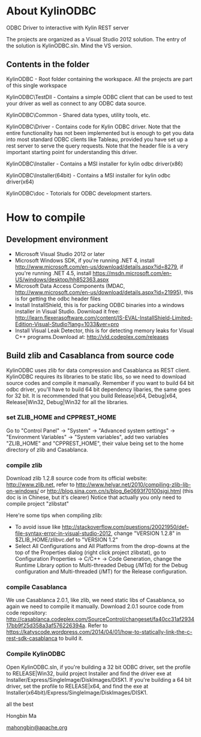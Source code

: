 # About KylinODBC


ODBC Driver to interactive with Kylin REST server

The projects are organized as a Visual Studio 2012 solution. The entry of the solution is KylinODBC.sln. Mind the VS version.


## Contents in the folder


KylinODBC                  - Root folder containing the workspace. All the projects are part of this single workspace

KylinODBC\TestDll         - Contains a simple ODBC client that can be used to test your driver as well as connect to any ODBC data source. 

KylinODBC\Common           - Shared data types, utility tools, etc.

KylinODBC\Driver           - Contains code for Kylin ODBC driver. Note that the entire functionality has not been implemented but is enough to get you data into most standard ODBC clients like Tableau, provided you have set up a rest server to serve the query requests. Note that the header file is a very important starting point for understanding this driver.

KylinODBC\Installer  	- Contains a MSI installer for kylin odbc driver(x86)

KylinODBC\Installer(64bit)  - Contains a MSI installer for kylin odbc driver(x64)

KylinODBC\doc               - Totorials for ODBC development starters.

# How to compile

## Development environment


* Microsoft Visual Studio 2012 or later
* Microsoft Windows SDK, if you're running .NET 4, install http://www.microsoft.com/en-us/download/details.aspx?id=8279, if you're running .NET 4.5, install https://msdn.microsoft.com/en-US/windows/desktop/hh852363.aspx
* Microsoft Data Access Components (MDAC, http://www.microsoft.com/en-us/download/details.aspx?id=21995), this is for getting the odbc header files
* Install InstallShield, this is for packing ODBC binaries into a windows installer in Visual Studio. Download it free: http://learn.flexerasoftware.com/content/IS-EVAL-InstallShield-Limited-Edition-Visual-Studio?lang=1033&ver=pro
* Install Visual Leak Detector, this is for detecting memory leaks for Visual C++ programs.Download at: http://vld.codeplex.com/releases


## Build zlib and Casablanca from source code

KylinODBC uses zlib for data compression and Casablanca as REST client. KylinODBC requires its libraries to be static libs, so we need to download source codes and compile it manually.  Remember if you want to build 64 bit odbc driver, you'll have to build 64 bit dependency libaries, the same goes for 32 bit. It is recommended that you build Release|x64, Debug|x64, Release|Win32, Debug|Win32 for all the libraries.

### set ZLIB_HOME and CPPREST_HOME

Go to "Control Panel" -> "System" -> "Advanced system settings" -> "Environment Variables" -> "System variables", add two variables "ZLIB_HOME" and "CPPREST_HOME", their value being set to the home directory of zlib and Casablanca.

### compile zlib

Download zlib 1.2.8 source code from its official website: http://www.zlib.net, refer to http://www.helyar.net/2010/compiling-zlib-lib-on-windows/ or http://blog.sina.com.cn/s/blog_6e0693f70100sjgj.html (this doc is in Chinese, but it's clearer) Notice that actually you only need to compile project "zlibstat"

Here're some tips when compiling zlib:
 	
 *  To avoid issue like http://stackoverflow.com/questions/20021950/def-file-syntax-error-in-visual-studio-2012, change "VERSION 1.2.8" in $ZLIB_HOME/zlibvc.def to "VERSION 1.2"
 *  Select All Configurations and All Platforms from the drop-downs at the top of the Properties dialog (right click project zlibstat), go to  Configuration Properties -> C/C++ -> Code Generation, change the Runtime Library option to Multi-threaded Debug (/MTd) for the Debug configuration and Multi-threaded (/MT) for the Release configuration.

### compile Casablanca
		
We use Casablanca 2.0.1, like zlib, we need static libs of Casablanca, so again we need to compile it manually. Download 2.0.1 source code from code repository: http://casablanca.codeplex.com/SourceControl/changeset/fa40cc31af293417bb9f25d358a3af576226394a. Refer to https://katyscode.wordpress.com/2014/04/01/how-to-statically-link-the-c-rest-sdk-casablanca to build it.

### Compile KylinODBC

Open KylinODBC.sln, if you're building a 32 bit ODBC driver, set the profile to RELEASE|Win32, build project Installer and find the driver exe at Installer/Express/SingleImage/DiskImages/DISK1. If you're building a 64 bit driver, set the profile to RELEASE|x64, and find the exe at Installer(x64bit)/Express/SingleImage/DiskImages/DISK1.



all the best

Hongbin Ma

mahongbin@apache.org
